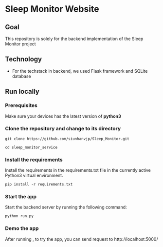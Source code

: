 # Sleep Monitor Website

## Goal
This repository is solely for the backend implementation of the Sleep Monitor project

## Technology
- For the techstack in backend, we used Flask framework and SQLite database

## Run locally
### Prerequisites
Make sure your devices has the latest version of **python3**
### Clone the repository and change to its directory
```{bash}
git clone https://github.com/siunhanvjp/Sleep_Monitor.git
```

```{bash}
cd sleep_monitor_service
```

### Install the requirements
Install the requirements in the requirements.txt file in the currently active Python3 virtual environment.
```{bash}
pip install -r requirements.txt
```

### Start the app
Start the backend server by running the following command:
```{bash}
python run.py
```

### Demo the app
After running , to try the app, you can send request to http://localhost:5000/ 
